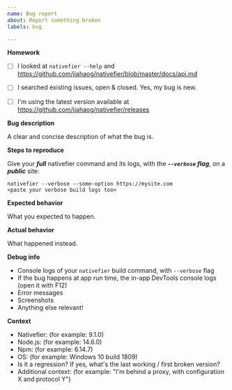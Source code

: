 ```yaml
---
name: Bug report
about: Report something broken
labels: bug

---
```


<!-- Help us help you, and take the time to fill this information 🙂.
An incomprehensible bug report is a useless bug report.

=========================================================
Incomprehensible / incomplete bug reports will be closed.
=========================================================
-->

**Homework**

- [ ] I looked at `nativefier --help` and https://github.com/jiahaog/nativefier/blob/master/docs/api.md
- [ ] I searched existing issues, open & closed. Yes, my bug is new.
- [ ] I'm using the latest version available at https://github.com/jiahaog/nativefier/releases


**Bug description**

A clear and concise description of what the bug is.


**Steps to reproduce**

Give your ***full*** nativefier command and its logs, with the ***`--verbose` flag***, on a ***public*** site:

```
nativefier --verbose --some-option https://mysite.com
<paste your verbose build logs too>
```


**Expected behavior**

What you expected to happen.


**Actual behavior**

What happened instead.


**Debug info**

- Console logs of your `nativefier` build command, with `--verbose` flag
- If the bug happens at app run time, the in-app DevTools console logs (open it with F12)
- Error messages
- Screenshots
- Anything else relevant!


**Context**

 - Nativefier: (for example: 9.1.0)
 - Node.js: (for example: 14.6.0)
 - Npm: (for example: 6.14.7)
 - OS: (for example: Windows 10 build 1809)
 - Is it a regression? If yes, what's the last working / first broken version?
 - Additional context: (for example: "I'm behind a proxy, with configuration X and protocol Y")
